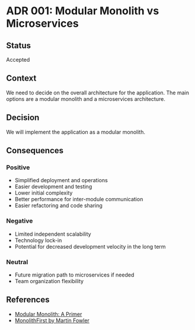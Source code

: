 # ADR 001: Modular Monolith vs Microservices

## Status

Accepted

## Context

We need to decide on the overall architecture for the application. The main options are a modular monolith and a microservices architecture.

## Decision

We will implement the application as a modular monolith.

## Consequences

### Positive

- Simplified deployment and operations
- Easier development and testing
- Lower initial complexity
- Better performance for inter-module communication
- Easier refactoring and code sharing

### Negative

- Limited independent scalability
- Technology lock-in
- Potential for decreased development velocity in the long term

### Neutral

- Future migration path to microservices if needed
- Team organization flexibility

## References

- [Modular Monolith: A Primer](https://www.kamilgrzybek.com/design/modular-monolith-primer/)
- [MonolithFirst by Martin Fowler](https://martinfowler.com/bliki/MonolithFirst.html)